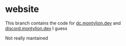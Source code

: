 # website
This branch contains the code for [dc.montylion.dev](https://dc.montylion.dev) and [discord.montylion.dev](https://discord.montylion.dev) I guess

Not really mantained